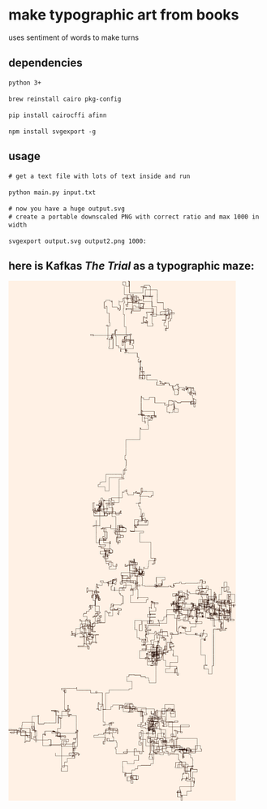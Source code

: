 # make typographic art from books

uses sentiment of words to make turns

## dependencies

```
python 3+

brew reinstall cairo pkg-config

pip install cairocffi afinn

npm install svgexport -g

```

## usage

```
# get a text file with lots of text inside and run

python main.py input.txt

# now you have a huge output.svg
# create a portable downscaled PNG with correct ratio and max 1000 in width

svgexport output.svg output2.png 1000:
```

## here is Kafkas *The Trial* as a typographic maze:
![kafkas The Trial](/the_trial.png?raw=true "Kafkas The Trial")
